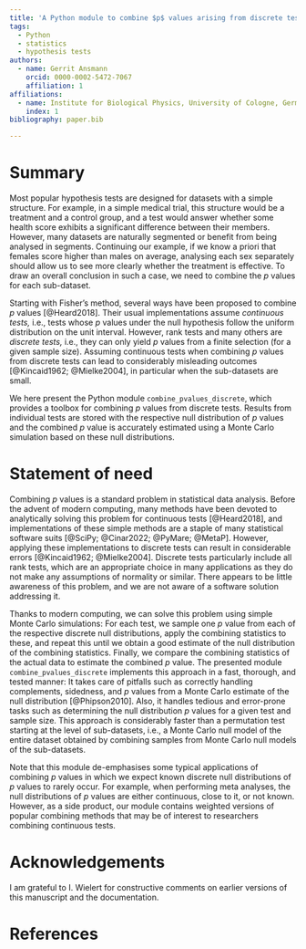 ```yaml
---
title: 'A Python module to combine $p$ values arising from discrete tests.'
tags:
  - Python
  - statistics
  - hypothesis tests
authors:
  - name: Gerrit Ansmann
    orcid: 0000-0002-5472-7067
    affiliation: 1
affiliations:
  - name: Institute for Biological Physics, University of Cologne, Germany
    index: 1
bibliography: paper.bib

---
```


# Summary

Most popular hypothesis tests are designed for datasets with a simple structure.
For example, in a simple medical trial, this structure would be a treatment and a control group, and a test would answer whether some health score exhibits a significant difference between their members.
However, many datasets are naturally segmented or benefit from being analysed in segments.
Continuing our example, if we know a priori that females score higher than males on average, analysing each sex separately should allow us to see more clearly whether the treatment is effective.
To draw an overall conclusion in such a case, we need to combine the $p$ values for each sub-dataset.

Starting with Fisher’s method, several ways have been proposed to combine $p$ values [@Heard2018].
Their usual implementations assume *continuous tests,* i.e., tests whose $p$ values under the null hypothesis follow the uniform distribution on the unit interval.
However, rank tests and many others are *discrete tests,* i.e., they can only yield $p$ values from a finite selection (for a given sample size).
Assuming continuous tests when combining $p$ values from discrete tests can lead to considerably misleading outcomes [@Kincaid1962; @Mielke2004], in particular when the sub-datasets are small.

We here present the Python module `combine_pvalues_discrete`, which provides a toolbox for combining $p$ values from discrete tests.
Results from individual tests are stored with the respective null distribution of $p$ values and the combined $p$ value is accurately estimated using a Monte Carlo simulation based on these null distributions.

# Statement of need

Combining $p$ values is a standard problem in statistical data analysis.
Before the advent of modern computing, many methods have been devoted to analytically solving this problem for continuous tests [@Heard2018], and implementations of these simple methods are a staple of many statistical software suits [@SciPy; @Cinar2022; @PyMare; @MetaP].
However, applying these implementations to discrete tests can result in considerable errors [@Kincaid1962; @Mielke2004].
Discrete tests particularly include all rank tests, which are an appropriate choice in many applications as they do not make any assumptions of normality or similar.
There appears to be little awareness of this problem, and we are not aware of a software solution addressing it.

Thanks to modern computing, we can solve this problem using simple Monte Carlo simulations:
For each test, we sample one $p$ value from each of the respective discrete null distributions, apply the combining statistics to these, and repeat this until we obtain a good estimate of the null distribution of the combining statistics.
Finally, we compare the combining statistics of the actual data to estimate the combined $p$ value.
The presented module `combine_pvalues_discrete` implements this approach in a fast, thorough, and tested manner:
It takes care of pitfalls such as correctly handling complements, sidedness, and $p$ values from a Monte Carlo estimate of the null distribution [@Phipson2010].
Also, it handles tedious and error-prone tasks such as determining the null distribution $p$ values for a given test and sample size.
This approach is considerably faster than a permutation test starting at the level of sub-datasets, i.e., a Monte Carlo null model of the entire dataset obtained by combining samples from Monte Carlo null models of the sub-datasets.

Note that this module de-emphasises some typical applications of combining $p$ values in which we expect known discrete null distributions of $p$ values to rarely occur.
For example, when performing meta analyses, the null distributions of $p$ values are either continuous, close to it, or not known.
However, as a side product, our module contains weighted versions of popular combining methods that may be of interest to researchers combining continuous tests.

# Acknowledgements

I am grateful to I. Wielert for constructive comments on earlier versions of this manuscript and the documentation.

# References

